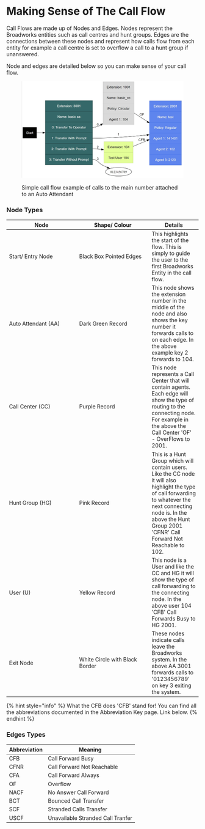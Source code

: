 # Making Sense of The Call Flow

Call Flows are made up of Nodes and Edges. Nodes represent the Broadworks entities such as call centres and hunt groups.  Edges are the connections between these nodes and represent how calls flow from each entity for example a call centre is set to overflow a call to a hunt group if unanswered.

Node and edges are detailed below so you can make sense of your call flow.

<figure><img src="../../../../.gitbook/assets/call_flow.jpg" alt=""><figcaption><p>Simple call flow example of calls to the main number attached to an Auto Attendant</p></figcaption></figure>

### Node Types

<table><thead><tr><th width="170">Node</th><th width="176">Shape/ Colour</th><th>Details</th></tr></thead><tbody><tr><td>Start/ Entry Node</td><td>Black Box Pointed Edges</td><td>This highlights the start of the flow. This is simply to guide the user to the first Broadworks Entity in the call flow.</td></tr><tr><td>Auto Attendant (AA)</td><td>Dark Green Record</td><td>This node shows the extension number in the middle of the node and also shows the key number it forwards calls to on each edge. In the above example key 2 forwards to 104.</td></tr><tr><td>Call Center (CC)</td><td>Purple Record</td><td>This node represents a Call Center that will contain agents. Each edge will show the type of routing to the connecting node. For example in the above the Call Center 'OF' - OverFlows to 2001.</td></tr><tr><td>Hunt Group (HG)</td><td>Pink Record</td><td>This is a Hunt Group which will contain users. Like the CC node it will also highlight the type of call forwarding to whatever the next connecting node is. In the above the Hunt Group 2001 'CFNR' Call Forward Not Reachable to 102.</td></tr><tr><td>User (U)</td><td>Yellow Record</td><td>This node is a User and like the CC and HG it will show the type of call forwarding to the connecting node. In the above user 104 'CFB' Call Forwards Busy to HG 2001.</td></tr><tr><td>Exit Node</td><td>White Circle with Black Border</td><td>These nodes indicate calls leave the Broadworks system. In the above AA 3001 forwards calls to '0123456789' on key 3 exiting the system.</td></tr></tbody></table>



{% hint style="info" %}
What the CFB does 'CFB' stand for! You can find all the abbreviations documented in the Abbreviation Key page. Link below.
{% endhint %}

### Edges Types

| Abbreviation | Meaning                           |
| ------------ | --------------------------------- |
| CFB          | Call Forward Busy                 |
| CFNR         | Call Forward Not Reachable        |
| CFA          | Call Forward Always               |
| OF           | Overflow                          |
| NACF         | No Answer Call Forward            |
| BCT          | Bounced Call Transfer             |
| SCF          | Stranded Calls Transfer           |
| USCF         | Unavailable Stranded Call Tranfer |
